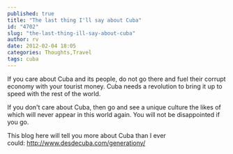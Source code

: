 ```yaml
---
published: true
title: "The last thing I'll say about Cuba"
id: "4702"
slug: "the-last-thing-ill-say-about-cuba"
author: rv
date: 2012-02-04 18:05
categories: Thoughts,Travel
tags: cuba
---
```

If you care about Cuba and its people, do not go there and fuel their corrupt economy with your tourist money. Cuba needs a revolution to bring it up to speed with the rest of the world.

If you don't care about Cuba, then go and see a unique culture the likes of which will never appear in this world again. You will not be disappointed if you go.

This blog here will tell you more about Cuba than I ever could: <a href="http://www.desdecuba.com/generationy/">http://www.desdecuba.com/generationy/</a>